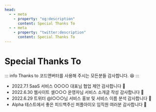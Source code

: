 ```yaml
---
head:
  - - meta
    - property: "og:description"
      content: Special Thanks To
  - - meta
    - property: "twitter:description"
      content: Special Thanks To
---
```


# Special Thanks To

::: info Thanks to
코드앤버터를 사용해 주시는 모든분들 감사합니다. 😆
:::

- 2022.7.1 SaaS 서비스 O○○○ 대표님 협업 제안 감사합니다 👏
- 2022.6.30 웹사이트 셀○○○ 운영자님 서비스 소개글 작성 감사합니다 👏
- 2022.6.29 트위터 @l○○○님 서비스 홍보 및 서비스 이름 분석 감사합니다 👏
- Alpha 테스트에서 좋은 피드백주신 퍼플아이오 임직원 여러분 감사합니다 👏
